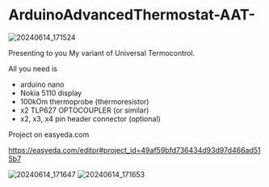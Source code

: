 # ArduinoAdvancedThermostat-AAT-

![20240614_171524](https://github.com/antimyx/ArduinoAdvancedThermostat-AAT-/assets/80818848/cb3aff95-7fc0-4d68-917f-482418c108ff)

Presenting to you My variant of Universal Termocontrol.

All you need is
- arduino nano
- Nokia 5110 display
- 100kOm thermoprobe (thermoresistor)
- x2 TLP627 OPTOCOUPLER (or similar)
- x2, x3, x4 pin header connector (optional)

Project on easyeda.com

https://easyeda.com/editor#project_id=49af59bfd736434d93d97d466ad515b7
  
![20240614_171647](https://github.com/antimyx/ArduinoAdvancedThermostat-AAT-/assets/80818848/dea56e7a-7a1d-4d4d-b94a-0ce1db321fc6)
![20240614_171653](https://github.com/antimyx/ArduinoAdvancedThermostat-AAT-/assets/80818848/da7e2860-5d1f-4771-a1c5-74603b33bf5a)
